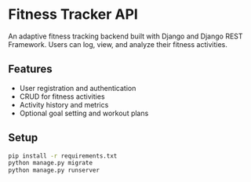 # Fitness Tracker API

An adaptive fitness tracking backend built with Django and Django REST Framework. Users can log, view, and analyze their fitness activities.

## Features
- User registration and authentication
- CRUD for fitness activities
- Activity history and metrics
- Optional goal setting and workout plans

## Setup
```bash
pip install -r requirements.txt
python manage.py migrate
python manage.py runserver
